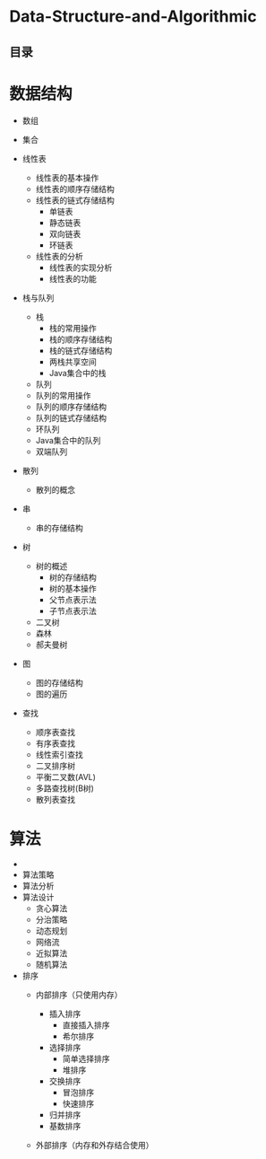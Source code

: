 # Data-Structure-and-Algorithmic

目录
---

#  数据结构
   *  数组
   *  集合
   *  线性表
      *  线性表的基本操作
      *  线性表的顺序存储结构
      *  线性表的链式存储结构
         *  单链表
         *  静态链表
         *  双向链表
         *  环链表
      *  线性表的分析
         *  线性表的实现分析
         *  线性表的功能
   *  栈与队列
      *  栈
         *  栈的常用操作
         *  栈的顺序存储结构
         *  栈的链式存储结构
         *  两栈共享空间
         *  Java集合中的栈
       *  队列
         *  队列的常用操作
         *  队列的顺序存储结构
         *  队列的链式存储结构
         *  环队列
         *  Java集合中的队列
      *  双端队列
   *  散列
      *  散列的概念
      
   *  串
      *  串的存储结构
   *  树
      *  树的概述
         *  树的存储结构 
         *  树的基本操作
         *  父节点表示法
         *  子节点表示法
      *  二叉树
      *  森林
      *  郝夫曼树
   *  图
      *  图的存储结构
      *  图的遍历
   *  查找
      *  顺序表查找
      *  有序表查找
      *  线性索引查找
      *  二叉排序树
      *  平衡二叉数(AVL)
      *  多路查找树(B树)
      *  散列表查找
      

#  算法
   *  
   *  算法策略
   *  算法分析
   *  算法设计
      *  贪心算法
      *  分治策略
      *  动态规划
      *  网络流
      *  近拟算法
      *  随机算法
   *  排序
      * 内部排序（只使用内存）
        *  插入排序
           *  直接插入排序
           *  希尔排序
        *  选择排序
           *  简单选择排序
           *  堆排序
        *  交换排序
           *  冒泡排序
           *  快速排序
        *  归并排序
        *  基数排序
     
      *  外部排序（内存和外存结合使用）
